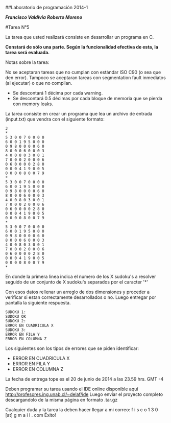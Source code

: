 ##Laboratorio de programación 2014-1

***Francisco Valdivia***
***Roberto Moreno***

#Tarea N°5

La tarea que usted realizará consiste en desarrollar un programa en C.

**Constará de sólo una parte. Según la funcionalidad efectiva de esta, la tarea será evaluada.**

Notas sobre la tarea:

No se aceptaran tareas que no cumplan con estándar ISO C90 (o sea que den error). 
Tampoco se aceptaran tareas con segmentation fault inmediatos (al ejecutar) o que no compilan.
- Se descontará 1 décima por cada warning.
- Se descontará 0.5 décimas por cada bloque de memoria que se pierda con memory leaks.

La tarea consiste en crear un programa que lea un archivo de entrada (input.txt) que vendra con el siguiente formato:
```
3
*
5 3 0 0 7 0 0 0 0 
6 0 0 1 9 5 0 0 0 
0 9 8 0 0 0 0 6 0 
8 0 0 0 6 0 0 0 3 
4 0 0 8 0 3 0 0 1 
7 0 0 0 2 0 0 0 6 
0 6 0 0 0 0 2 8 0 
0 0 0 4 1 9 0 0 5 
0 0 0 0 8 0 0 7 9 
*
5 3 0 0 7 0 0 0 0 
6 0 0 1 9 5 0 0 0 
0 9 8 0 0 0 0 6 0 
8 0 0 0 6 0 0 0 3 
4 0 0 8 0 3 0 0 1 
7 0 0 0 2 0 0 0 6 
0 6 0 0 0 0 2 8 0 
0 0 0 4 1 9 0 0 5 
0 0 0 0 8 0 0 7 9 
*
5 3 0 0 7 0 0 0 0 
6 0 0 1 9 5 0 0 0 
0 9 8 0 0 0 0 6 0 
8 0 0 0 6 0 0 0 3 
4 0 0 8 0 3 0 0 1 
7 0 0 0 2 0 0 0 6 
0 6 0 0 0 0 2 8 0 
0 0 0 4 1 9 0 0 5 
0 0 0 0 8 0 0 7 9 
*
```

En donde la primera linea indica el numero de los X sudoku's a resolver seguido de un conjunto de X sudoku's separados por el caracter '*'

Con esos datos rellenar un arreglo de dos dimensiones y proceder a verificar si estan correctamente desarrollados o no. Luego entregar por pantalla la siguiente respuesta.
```
SUDOKU 1:
SUDOKU OK
SUDOKU 2:
ERROR EN CUADRICULA X
SUDOKU 3:
ERROR EN FILA Y
ERROR EN COLUMNA Z
```

Los siguientes son los tipos de errores que se piden identificar:
* ERROR EN CUADRICULA X
* ERROR EN FILA Y
* ERROR EN COLUMNA Z

La fecha de entrega tope es el 20 de junio de 2014 a las 23.59 hrs. GMT -4

Deben programar su tarea usando el IDE online disponible aquí http://profesores.ing.unab.cl/~delaf/ide
Luego enviar el proyecto completo descargandolo de la misma página en formato .tar.gz

Cualquier duda y la tarea la deben hacer llegar a mi correo:  f i s c o 1 3 0 [at] g m a i l . com
Éxito!
